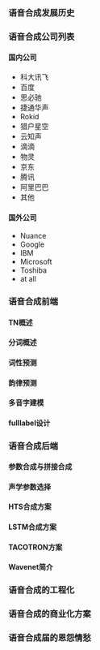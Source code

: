 ### 语音合成发展历史
### 语音合成公司列表
#### 国内公司
  * 科大讯飞
  * 百度
  * 思必驰
  * 捷通华声
  * Rokid
  * 猎户星空
  * 云知声
  * 滴滴
  * 物灵
  * 京东
  * 腾讯
  * 阿里巴巴
  * 其他
#### 国外公司
  * Nuance
  * Google
  * IBM
  * Microsoft
  * Toshiba
  * at all
### 语音合成前端
#### TN概述
#### 分词概述
#### 词性预测
#### 韵律预测
#### 多音字建模
#### fulllabel设计
### 语音合成后端
#### 参数合成与拼接合成
#### 声学参数选择
#### HTS合成方案
#### LSTM合成方案
#### TACOTRON方案
#### Wavenet简介
### 语音合成的工程化
### 语音合成的商业化方案
### 语音合成届的恩怨情愁

